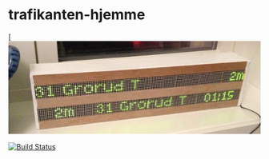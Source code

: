 # trafikanten-hjemme

[![Photo](trafikanten-hjemme-liten.png)

[![Build Status](https://travis-ci.org/vramdal/trafikanten-hjemme.svg?branch=master)](https://travis-ci.org/vramdal/trafikanten-hjemme)